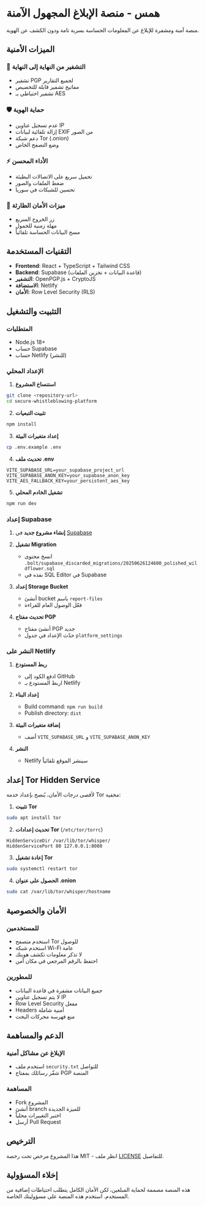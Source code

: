 # همس - منصة الإبلاغ المجهول الآمنة

منصة آمنة ومشفرة للإبلاغ عن المعلومات الحساسة بسرية تامة ودون الكشف عن الهوية.

## الميزات الأمنية

### 🔐 التشفير من النهاية إلى النهاية
- تشفير PGP لجميع التقارير
- مفاتيح تشفير قابلة للتخصيص
- تشفير احتياطي بـ AES

### 🛡️ حماية الهوية
- عدم تسجيل عناوين IP
- إزالة تلقائية لبيانات EXIF من الصور
- دعم شبكة Tor (.onion)
- وضع التصفح الخاص

### ⚡ الأداء المحسن
- تحميل سريع على الاتصالات البطيئة
- ضغط الملفات والصور
- تحسين للشبكات في سوريا

### 🚨 ميزات الأمان الطارئة
- زر الخروج السريع
- مهلة زمنية للخمول
- مسح البيانات الحساسة تلقائياً

## التقنيات المستخدمة

- **Frontend**: React + TypeScript + Tailwind CSS
- **Backend**: Supabase (قاعدة البيانات + تخزين الملفات)
- **التشفير**: OpenPGP.js + CryptoJS
- **الاستضافة**: Netlify
- **الأمان**: Row Level Security (RLS)

## التثبيت والتشغيل

### المتطلبات
- Node.js 18+
- حساب Supabase
- حساب Netlify (للنشر)

### الإعداد المحلي

1. **استنساخ المشروع**
```bash
git clone <repository-url>
cd secure-whistleblowing-platform
```

2. **تثبيت التبعيات**
```bash
npm install
```

3. **إعداد متغيرات البيئة**
```bash
cp .env.example .env
```

4. **تحديث ملف .env**
```env
VITE_SUPABASE_URL=your_supabase_project_url
VITE_SUPABASE_ANON_KEY=your_supabase_anon_key
VITE_AES_FALLBACK_KEY=your_persistent_aes_key
```

5. **تشغيل الخادم المحلي**
```bash
npm run dev
```

### إعداد Supabase

1. **إنشاء مشروع جديد** في [Supabase](https://supabase.com)

2. **تشغيل Migration**
   - انسخ محتوى `.bolt/supabase_discarded_migrations/20250626124600_polished_wildflower.sql`
   - نفذه في SQL Editor في Supabase

3. **إعداد Storage Bucket**
   - أنشئ bucket باسم `report-files`
   - فعّل الوصول العام للقراءة

4. **تحديث مفتاح PGP**
   - أنشئ مفتاح PGP جديد
   - حدّث الإعداد في جدول `platform_settings`

### النشر على Netlify

1. **ربط المستودع**
   - ادفع الكود إلى GitHub
   - اربط المستودع بـ Netlify

2. **إعداد البناء**
   - Build command: `npm run build`
   - Publish directory: `dist`

3. **إضافة متغيرات البيئة**
   - أضف `VITE_SUPABASE_URL` و `VITE_SUPABASE_ANON_KEY`

4. **النشر**
   - Netlify سينشر الموقع تلقائياً

## إعداد Tor Hidden Service

لأقصى درجات الأمان، يُنصح بإعداد خدمة Tor مخفية:

1. **تثبيت Tor**
```bash
sudo apt install tor
```

2. **تحديث إعدادات Tor** (`/etc/tor/torrc`)
```
HiddenServiceDir /var/lib/tor/whisper/
HiddenServicePort 80 127.0.0.1:8080
```

3. **إعادة تشغيل Tor**
```bash
sudo systemctl restart tor
```

4. **الحصول على عنوان .onion**
```bash
sudo cat /var/lib/tor/whisper/hostname
```

## الأمان والخصوصية

### للمستخدمين
- استخدم متصفح Tor للوصول
- استخدم شبكة Wi-Fi عامة
- لا تذكر معلومات تكشف هويتك
- احتفظ بالرقم المرجعي في مكان آمن

### للمطورين
- جميع البيانات مشفرة في قاعدة البيانات
- لا يتم تسجيل عناوين IP
- Row Level Security مفعل
- Headers أمنية شاملة
- منع فهرسة محركات البحث

## الدعم والمساهمة

### الإبلاغ عن مشاكل أمنية
- استخدم ملف `security.txt` للتواصل
- شفّر رسائلك بمفتاح PGP المنصة

### المساهمة
- Fork المشروع
- أنشئ branch للميزة الجديدة
- اختبر التغييرات محلياً
- أرسل Pull Request

## الترخيص

هذا المشروع مرخص تحت رخصة MIT - انظر ملف [LICENSE](LICENSE) للتفاصيل.

## إخلاء المسؤولية

هذه المنصة مصممة لحماية المبلغين، لكن الأمان الكامل يتطلب احتياطات إضافية من المستخدم. استخدم هذه المنصة على مسؤوليتك الخاصة.